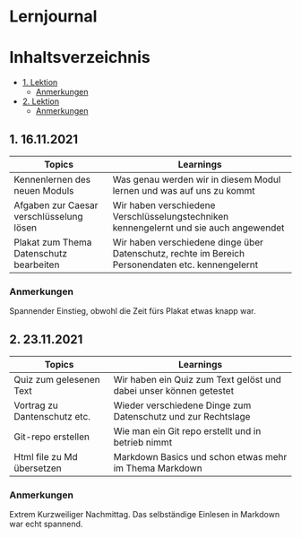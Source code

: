 # Lernjournal  <!-- omit in toc -->

# Inhaltsverzeichnis  <!-- omit in toc -->
- [1. Lektion](#1-16112021)
  - [Anmerkungen](#Anmerkungen)
- [2. Lektion](#2-23112021)
  - [Anmerkungen](#Anmerkungen)

## 1. 16.11.2021

| Topics | Learnings |
| ------ | --------- |
| Kennenlernen des neuen Moduls | Was genau werden wir in diesem Modul lernen und was auf uns zu kommt |
| Afgaben zur Caesar verschlüsselung lösen | Wir haben verschiedene Verschlüsselungstechniken kennengelernt und sie auch angewendet |
| Plakat zum Thema Datenschutz bearbeiten | Wir haben verschiedene dinge über Datenschutz, rechte im Bereich Personendaten etc. kennengelernt |

### Anmerkungen

Spannender Einstieg, obwohl die Zeit fürs Plakat etwas knapp war.

## 2. 23.11.2021

| Topics | Learnings |
| ------ | --------- |
| Quiz zum gelesenen Text | Wir haben ein Quiz zum Text gelöst und dabei unser können getestet |
| Vortrag zu Dantenschutz etc. | Wieder verschiedene Dinge zum Datenschutz und zur Rechtslage |
| Git-repo erstellen | Wie man ein Git repo erstellt und in betrieb nimmt |
| Html file zu Md übersetzen | Markdown Basics und schon etwas mehr im Thema Markdown |

### Anmerkungen

Extrem Kurzweiliger Nachmittag. Das selbständige Einlesen in Markdown war echt spannend.